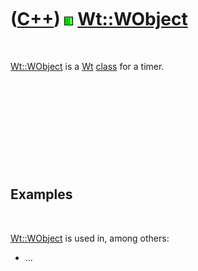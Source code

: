 



 

 

 

 

 

([C++](Cpp.md)) ![Wt](PicWt.png) [Wt::WObject](CppWObject.md)
===============================================================

 

[Wt::WObject](CppWObject.md) is a [Wt](CppWt.md) [class](CppClass.md)
for a timer.

 

 

 

 

 

Examples
--------

 

[Wt::WObject](CppWObject.md) is used in, among others:

-   ...

 

 

 

 

 





 



